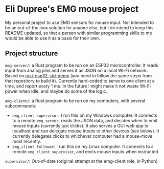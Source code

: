 # Eli Dupree's EMG mouse project

My personal project to use EMG sensors for mouse input. Not intended to be an out-of-the-box solution for anyone else, but I do intend to keep this README updated, so that a person with similar programming skills to me would be able to use it as a basis for their own.

## Project structure

`emg-server/`: a Rust program to be run on an ESP32 microcontroller. It reads input from analog pins and serves it as JSON on a local Wi-Fi network. Based on [rust-esp32-std-demo](https://github.com/ivmarkov/rust-esp32-std-demo/) (you need to follow the same steps from that repository to build it). Currently hard-coded to serve to one client at a time, and report every 1 ms. In the future I might make it not waste Wi-Fi power when idle, and maybe do some of the logic.

`emg-client/`: a Rust program to be run on my computers, with several subcommands:
* `emg_client supervisor`: I run this on my Windows computer. It connects to a remote `emg_server`, reads the JSON data, and decides when to emit mouse inputs (currently just clicks). It also serves a GUI web app to localhost and can delegate mouse inputs to other devices (see below). It currently delegates clicks to whichever computer had a mouse-move most recently.
* `emg_client follower`: I run this on my Linux computer. It connects to a remote `emg_client supervisor`, and emits mouse inputs when instructed.

`supervisor/`: Out-of-date (original attempt at the emg-client role, in Python)
